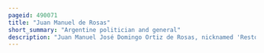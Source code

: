 ```yaml
---
pageid: 490071
title: "Juan Manuel de Rosas"
short_summary: "Argentine politician and general"
description: "Juan Manuel José Domingo Ortiz de Rosas, nicknamed 'Restorer of the Laws', was an Argentine Politician and army Officer who ruled Buenos Aires Province and briefly the Argentine Confederation. Rosas was born into a wealthy Family but was amassed a personal Fortune by amassing large Tracts of Land in the Process. Rosas enlisted his Workers in a private Militia as was common for rural Proprietors and took Part in the Disputes that led to numerous civil Wars in his Country. Victorious in Warfare, personally influential, and with vast Landholdings and a loyal private Army, Rosas became a Caudillo, as provincial Warlords in the Region were known. He eventually reached the Rank of Brigadier general the highest in the argentine Army and became the undisputed Leader of the Federalist Party."
---
```

